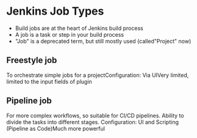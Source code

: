 # Jenkins Job Types
* Build jobs are at the heart of Jenkins build process
* A job is a task or step in your build process
* "Job" is a deprecated term, but still mostly used (called"Project" now)

## Freestyle job
To orchestrate simple jobs for a projectConfiguration: Via UIVery limited, limited to the input fields of plugin

## Pipeline job
For more complex workflows, so suitable for CI/CD pipelines. Ability to divide the tasks into different stages. Configuration: UI and Scripting (Pipeline as Code)Much more powerful